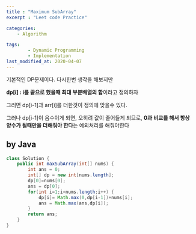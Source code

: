 ```yaml
---
title : "Maximum SubArray"
excerpt : "Leet code Practice"

categories:
    - Algorithm

tags:
        - Dynamic Programming
        - Implementation
last_modified_at: 2020-04-07
---
```


기본적인 DP문제이다. 다시한번 생각을 해보지만

**dp[i] : i를 끝으로 했을때 최대 부분배열의 합**이라고 정의하자

그러면 dp[i-1]과 arr[i]를 더한것이 정의에 맞을수 있다.

그러나 dp[i-1]이 음수이게 되면, 오히려 값이 줄어들게  되므로, **0과 비교를 해서 항상 양수가 될때만을 더해줘야 한다**는 예외처리를 해줘야한다

## by Java


```java
class Solution {
    public int maxSubArray(int[] nums) {
        int ans = 0;
        int[] dp = new int[nums.length];
        dp[0]=nums[0];
        ans = dp[0];
        for(int i=1;i<nums.length;i++) {
            dp[i]= Math.max(0,dp[i-1])+nums[i];
            ans = Math.max(ans,dp[i]);
        }
        return ans;
    }
}
```